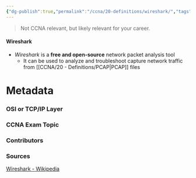 ```yaml
---
{"dg-publish":true,"permalink":"/ccna/20-definitions/wireshark/","tags":["defs_ccna"],"created":"2023-11-29T13:36:08.779-08:00","updated":"2023-11-29T13:39:46.515-08:00"}
---
```


>Not CCNA relevant, but likely relevant for your career.
#### Wireshark
- *Wireshark* is a **free and open-source** network packet analysis tool
	- It can be used to analyze and troubleshoot capture network traffic from [[CCNA/20 - Definitions/PCAP\|PCAP]] files







# Metadata
### OSI or TCP/IP Layer

### CCNA Exam Topic

### Contributors

### Sources
[Wireshark - Wikipedia](https://en.wikipedia.org/wiki/Wireshark)
